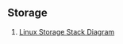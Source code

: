 ## Storage
1. [Linux Storage Stack Diagram](https://major.io/2014/04/30/helpful-linux-io-stack-diagram/)
